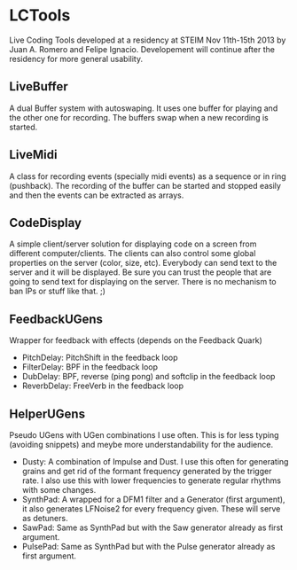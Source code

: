LCTools
=======

Live Coding Tools developed at a residency at STEIM Nov 11th-15th 2013 by Juan A. Romero and Felipe Ignacio.
Developement will continue after the residency for more general usability.

LiveBuffer
-----------

A dual Buffer system with autoswaping. It uses one buffer for playing and the other one for recording. The buffers swap when a new recording is started.

LiveMidi
--------

A class for recording events (specially midi events) as a sequence or in ring (pushback). The recording of the buffer can be started and stopped easily and then the events can be extracted as arrays.

CodeDisplay
-----------
A simple client/server solution for displaying code on a screen from different computer/clients.
The clients can also control some global properties on the server (color, size, etc).
Everybody can send text to the server and it will be displayed. Be sure you can trust the people that are going to send text for displaying on the server. There is no mechanism to ban IPs or stuff like that. ;)

FeedbackUGens
-------------

Wrapper for feedback with effects (depends on the Feedback Quark)

- PitchDelay: PitchShift in the feedback loop
- FilterDelay: BPF in the feedback loop
- DubDelay: BPF, reverse (ping pong) and softclip in the feedback loop
- ReverbDelay: FreeVerb in the feedback loop


HelperUGens
-----------

Pseudo UGens with UGen combinations I use often. This is for less typing (avoiding snippets) and meybe more understandability for the audience.

- Dusty: A combination of Impulse and Dust. I use this often for generating grains and get rid of the formant frequency generated by the trigger rate. I also use this with lower frequencies to generate regular rhythms with some changes.
- SynthPad: A wrapped for a DFM1 filter and a Generator (first argument), it also generates LFNoise2 for every frequency given. These will serve as detuners.
- SawPad: Same as SynthPad but with the Saw generator already as first argument.
- PulsePad: Same as SynthPad but with the Pulse generator already as first argument.
